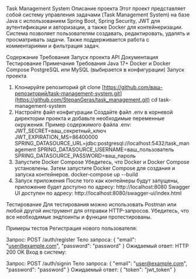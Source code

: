 Task Management System
Описание проекта
Этот проект представляет собой систему управления задачами (Task Management System) на базе Java с использованием Spring Boot, Spring Security, JWT для аутентификации и авторизации, а также Docker для контейнеризации. Система позволяет пользователям создавать, редактировать, удалять и просматривать задачи. Также поддерживается работа с комментариями и фильтрация задач.

Содержание
Требования
Запуск проекта
API
Документация
Тестирование
Примечания
Требования
Java 17+
Docker и Docker Compose
PostgreSQL или MySQL (выбирается в конфигурации)
Запуск проекта
1. Клонируйте репозиторий
git clone [https://github.com/ваш-репозиторий/task-management-system.git](https://github.com/StepanGeras/task_management.git)
cd task-management-system
2. Настройте файл конфигурации
Создайте файл .env в корневой директории проекта и добавьте необходимые переменные окружения. Пример содержимого файла .env:
JWT_SECRET=ваш_секретный_ключ
JWT_EXPIRATION_MS=86400000
SPRING_DATASOURCE_URL=jdbc:postgresql://localhost:5432/task_management
SPRING_DATASOURCE_USERNAME=ваш_пользователь
SPRING_DATASOURCE_PASSWORD=ваш_пароль
3. Запустите Docker Compose
Убедитесь, что Docker и Docker Compose установлены. Затем запустите Docker Compose для создания и запуска контейнеров.
docker-compose up --build
4. Запуск приложения
После того как контейнеры будут запущены, приложение будет доступно по адресу:
http://localhost:8080
Swagger UI доступен по адресу:
http://localhost:8080/swagger-ui/index.html

Тестирование
Для тестирования можно использовать Postman или любой другой инструмент для отправки HTTP-запросов. Убедитесь, что все необходимые эндпоинты и функции протестированы.

Примеры тестов
Регистрация нового пользователя:

Запрос: POST /auth/register
Тело запроса: { "email": "user@example.com", "password": "password" }
Ожидаемый ответ: HTTP 200 OK
Вход в систему:

Запрос: POST /auth/signin
Тело запроса: { "email": "user@example.com", "password": "password" }
Ожидаемый ответ: { "token": "jwt_token" }
